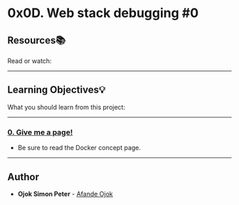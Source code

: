 # 0x0D. Web stack debugging #0

## Resources:books:

Read or watch:

---

## Learning Objectives:bulb:

What you should learn from this project:

---

### [0. Give me a page!](./0-give_me_a_page)

- Be sure to read the Docker concept page.

---

## Author

- **Ojok Simon Peter** - [Afande Ojok](https://github.com/Jokmonsimon)
